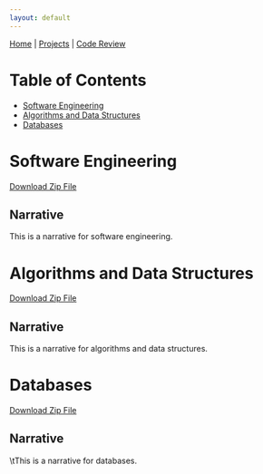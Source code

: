 ```yaml
---
layout: default
---
```


[Home](./) | [Projects](./projects) | [Code Review](https://snhu-my.sharepoint.com/:v:/g/personal/jacob_senior_snhu_edu/ES4U-5IozbhLmY7yaBhKva4BPKd-zv4oNN2zMp3OWLBOZQ?nav=eyJyZWZlcnJhbEluZm8iOnsicmVmZXJyYWxBcHAiOiJPbmVEcml2ZUZvckJ1c2luZXNzIiwicmVmZXJyYWxBcHBQbGF0Zm9ybSI6IldlYiIsInJlZmVycmFsTW9kZSI6InZpZXciLCJyZWZlcnJhbFZpZXciOiJNeUZpbGVzTGlua0NvcHkifX0&e=bVf24h)

# Table of Contents
* [Software Engineering](#SoftwareEngineering)
* [Algorithms and Data Structures](#AlgorithmsAndDataStructures)
* [Databases](#Databases)

<a id="SoftwareEngineering"></a>
# Software Engineering

[Download Zip File](./SoftwareEngineeringEnhancement/Grazioso-SoftwareEngineering.zip)

## Narrative
This is a narrative for software engineering.

<a id="AlgorithmsAndDataStructures"></a>
# Algorithms and Data Structures

[Download Zip File](./AlgorithmsAndDataStructuresEnhancement/GrandStrandSystems.zip)

## Narrative
  This is a narrative for algorithms and data structures.

<a id="Databases"></a>
# Databases

[Download Zip File](./DatabaseEnhancement/Grazioso-Databases.zip)

## Narrative
\tThis is a narrative for databases.
